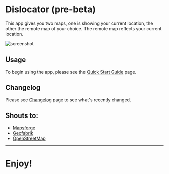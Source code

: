 Dislocator (pre-beta)
=====================
This app gives you two maps, one is showing your current location, the other the remote map of your choice. The remote map reflects your current location.

![screenshot](https://raw.github.com/stahlnow/dislocator/older_version/scr.png)

## Usage
To begin using the app, please see the [Quick Start Guide](https://github.com/stahlnow/dislocator/wiki/Quick-Start-Guide) page.

## Changelog
Please see [Changelog](https://github.com/stahlnow/dislocator/wiki/Changelog) page to see what's recently changed.

## Shouts to:
* [Mapsforge](https://code.google.com/p/mapsforge/) 
* [Geofabrik](http://download.geofabrik.de/)
* [OpenStreetMap](http://www.openstreetmap.org)

***
# Enjoy!


